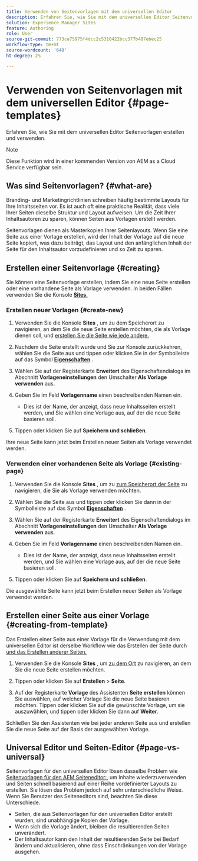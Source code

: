 ```yaml
---
title: Verwenden von Seitenvorlagen mit dem universellen Editor
description: Erfahren Sie, wie Sie mit dem universellen Editor Seitenvorlagen erstellen und verwenden.
solution: Experience Manager Sites
feature: Authoring
role: User
source-git-commit: 773ce75975f4dcc2c5310422bcc377b487ebec25
workflow-type: tm+mt
source-wordcount: '648'
ht-degree: 2%

---
```



# Verwenden von Seitenvorlagen mit dem universellen Editor {#page-templates}

Erfahren Sie, wie Sie mit dem universellen Editor Seitenvorlagen erstellen und verwenden.

>[!NOTE]
>
>Diese Funktion wird in einer kommenden Version von AEM as a Cloud Service verfügbar sein.

## Was sind Seitenvorlagen? {#what-are}

Branding- und Marketingrichtlinien schreiben häufig bestimmte Layouts für Ihre Inhaltsseiten vor. Es ist auch oft eine praktische Realität, dass viele Ihrer Seiten dieselbe Struktur und Layout aufweisen. Um die Zeit Ihrer Inhaltsautoren zu sparen, können Seiten aus Vorlagen erstellt werden.

Seitenvorlagen dienen als Masterkopien Ihrer Seitenlayouts. Wenn Sie eine Seite aus einer Vorlage erstellen, wird der Inhalt der Vorlage auf die neue Seite kopiert, was dazu beiträgt, das Layout und den anfänglichen Inhalt der Seite für den Inhaltsautor vorzudefinieren und so Zeit zu sparen.

## Erstellen einer Seitenvorlage {#creating}

Sie können eine Seitenvorlage erstellen, indem Sie eine neue Seite erstellen oder eine vorhandene Seite als Vorlage verwenden. In beiden Fällen verwenden Sie die Konsole [**Sites**.](/help/sites-cloud/authoring/sites-console/introduction.md)

### Erstellen neuer Vorlagen {#create-new}

1. Verwenden Sie die Konsole **Sites** , um zu dem Speicherort zu navigieren, an dem Sie die neue Seite erstellen möchten, die als Vorlage dienen soll, und [erstellen Sie die Seite wie jede andere.](/help/sites-cloud/authoring/sites-console/creating-pages.md)

1. Nachdem die Seite erstellt wurde und Sie zur Konsole zurückkehren, wählen Sie die Seite aus und tippen oder klicken Sie in der Symbolleiste auf das Symbol [**Eigenschaften**](/help/sites-cloud/authoring/sites-console/page-properties.md) .

1. Wählen Sie auf der Registerkarte **Erweitert** des Eigenschaftendialogs im Abschnitt **Vorlageneinstellungen** den Umschalter **Als Vorlage verwenden** aus.

1. Geben Sie im Feld **Vorlagenname** einen beschreibenden Namen ein.

   * Dies ist der Name, der anzeigt, dass neue Inhaltsseiten erstellt werden, und Sie wählen eine Vorlage aus, auf der die neue Seite basieren soll.

1. Tippen oder klicken Sie auf **Speichern und schließen**.

Ihre neue Seite kann jetzt beim Erstellen neuer Seiten als Vorlage verwendet werden.

### Verwenden einer vorhandenen Seite als Vorlage {#existing-page}

1. Verwenden Sie die Konsole **Sites** , um zu [zum Speicherort der Seite](/help/sites-cloud/authoring/sites-console/introduction.md#selecting-resources) zu navigieren, die Sie als Vorlage verwenden möchten.

1. Wählen Sie die Seite aus und tippen oder klicken Sie dann in der Symbolleiste auf das Symbol [**Eigenschaften**](/help/sites-cloud/authoring/sites-console/page-properties.md) .

1. Wählen Sie auf der Registerkarte **Erweitert** des Eigenschaftendialogs im Abschnitt **Vorlageneinstellungen** den Umschalter **Als Vorlage verwenden** aus.

1. Geben Sie im Feld **Vorlagenname** einen beschreibenden Namen ein.

   * Dies ist der Name, der anzeigt, dass neue Inhaltsseiten erstellt werden, und Sie wählen eine Vorlage aus, auf der die neue Seite basieren soll.

1. Tippen oder klicken Sie auf **Speichern und schließen**.

Die ausgewählte Seite kann jetzt beim Erstellen neuer Seiten als Vorlage verwendet werden.

## Erstellen einer Seite aus einer Vorlage {#creating-from-template}

Das Erstellen einer Seite aus einer Vorlage für die Verwendung mit dem universellen Editor ist derselbe Workflow wie das Erstellen der Seite durch [ und das Erstellen anderer Seiten.](/help/sites-cloud/authoring/sites-console/creating-pages.md)

1. Verwenden Sie die Konsole **Sites** , um [zu dem Ort](/help/sites-cloud/authoring/sites-console/introduction.md#selecting-resources) zu navigieren, an dem Sie die neue Seite erstellen möchten.

1. Tippen oder klicken Sie auf **Erstellen** > **Seite**.

1. Auf der Registerkarte **Vorlage** des Assistenten **Seite erstellen** können Sie auswählen, auf welcher Vorlage Sie die neue Seite basieren möchten. Tippen oder klicken Sie auf die gewünschte Vorlage, um sie auszuwählen, und tippen oder klicken Sie dann auf **Weiter**.

Schließen Sie den Assistenten wie bei jeder anderen Seite aus und erstellen Sie die neue Seite auf der Basis der ausgewählten Vorlage.

## Universal Editor und Seiten-Editor {#page-vs-universal}

Seitenvorlagen für den universellen Editor lösen dasselbe Problem wie [Seitenvorlagen für den AEM Seiteneditor:](/help/sites-cloud/authoring/page-editor/templates.md), um Inhalte wiederzuverwenden und Seiten schnell basierend auf einer Reihe vordefinierter Layouts zu erstellen. Sie lösen das Problem jedoch auf sehr unterschiedliche Weise. Wenn Sie Benutzer des Seiteneditors sind, beachten Sie diese Unterschiede.

* Seiten, die aus Seitenvorlagen für den universellen Editor erstellt wurden, sind unabhängige Kopien der Vorlage.
* Wenn sich die Vorlage ändert, bleiben die resultierenden Seiten unverändert.
* Der Inhaltsautor kann den Inhalt der resultierenden Seite bei Bedarf ändern und aktualisieren, ohne dass Einschränkungen von der Vorlage ausgehen.
